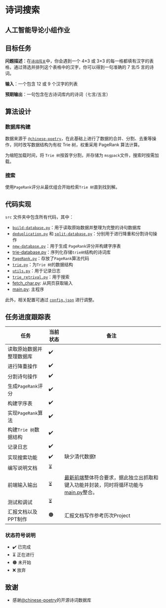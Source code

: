 # 诗词搜索

## 人工智能导论小组作业

## 目标任务

**问题描述**：在[`诗词闯关`](https://www.arealme.com/9-grid-chinese-poem-quiz/cn/)中，你会遇到一个 4×3 或 3×3 的每一格都填有汉字的表格，通过筛选并排列这个表格中的汉字，你可以得到一句准确的 7 言/5 言的诗词。

**输入**：一个包含 12 或 9 个汉字的列表

**预期输出**：一句包含在古诗词库内的诗词（七言/五言）

## 算法设计

### 数据库构建

数据来源于 [`@chinese-poetry`](https://github.com/chinese-poetry/chinese-poetry)，在此基础上进行了数据的合并、分割、去重等操作，同时改写数据结构为有权 Trie 树，权重采用 PageRank 算法计算。

为缩短加载时间，将 `Trie 树`按首字分割，并存储为 ` msgpack `文件，搜索时按需加载。

### 搜索

使用` PageRank `评分从最优组合开始检索` Trie 树 `直到找到解。

## 代码实现

`src` 文件夹中包含所有代码，其中：

- [`build-database.py`](src/build-database.py)：用于读取原始数据并整理为完整的诗句数据库
- [`deduplication.py`](src/deduplication.py) 和 [`split-database.py`](src/split-database.py)：分别用于进行降重和分割诗句操作
- [`new-database.py`](src/new-database.py)：用于生成 `PageRank`评分并构建字序表
- [trie-database.py](src/trie-database.py)：序列化存储`trie树`结构的诗词库
- [`PageRank.py`](src/PageRank.py)：存放了` PageRank `算法代码
- [`trie.py`](src/trie.py)：为`Trie 树`的数据结构
- [`utils.py`](src/utils.py)：用于记录日志
- [`trie_retrival.py`](src/trie_retrieval.py)：用于搜索
- [fetch_char.py](src/fetch_char.py): 从网页获取输入
- [main.py](src/main.py): 主程序

此外，相关配置可通过 [`config.json`](config/config.json) 进行调整。

## 任务进度跟踪表

| 任务                     | 当前状态   | 备注        |
|--------------------------|------------|------------|
| 读取原始数据并整理数据库 | ✔️   |              |
| 进行降重操作             | ✔️   |              |
| 分割诗句操作             | ✔️   |              |
| 生成` PageRank `评分       | ✔️   |              |
| 构建字序表               | ✔️   |              |
| 实现` PageRank `算法       | ✔️   |              |
| 构建` Trie 树 `数据结构     | ✔️   |              |
| 记录日志                 | ✔️   |              |
| 实现搜索功能             | ✔️  | 缺少清代数据❗  |
| 编写说明文档       | ⏳  |   |
| 前端输入输出             | ⏳  | [最新前端](src/最新前端code(1).py)整体符合要求，据此独立出抓取和键入功能并封装，同时将循环功能与[main.py](src/main.py)整合。  |
| 测试和调试               | ⏳ |              |
| 汇报文档以及PPT制作    | 🟠  |   汇报文档写作参考历次Project   |

### 状态符号说明

- ✔️ 已完成
- ⏳ 正在进行
- 🟠 未开始
- ❌ 放弃

## 致谢

- 感谢[@chinese-poetry](https://github.com/chinese-poetry)的开源诗词数据库
